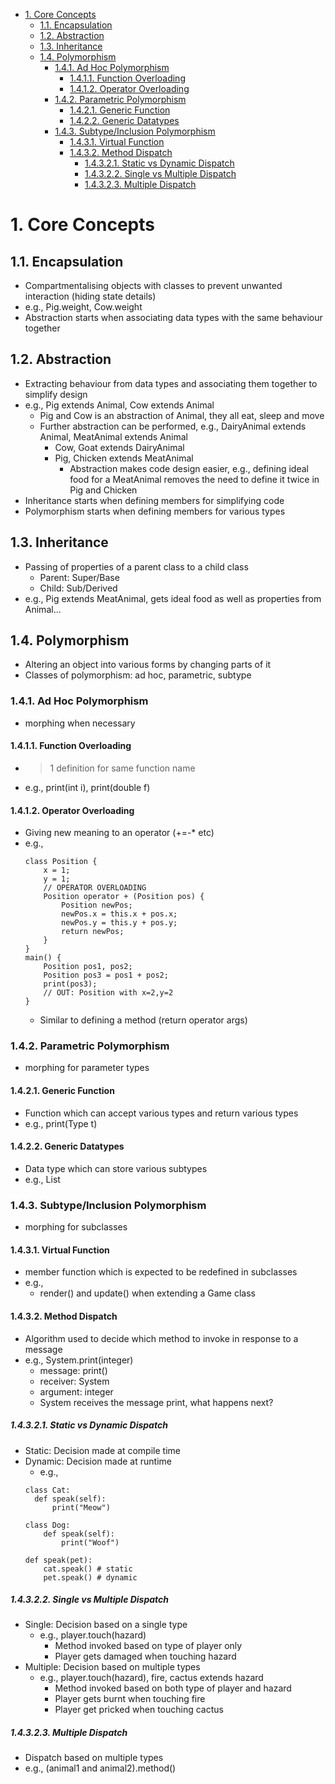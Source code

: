 
- [1. Core Concepts](#1-core-concepts)
  - [1.1. Encapsulation](#11-encapsulation)
  - [1.2. Abstraction](#12-abstraction)
  - [1.3. Inheritance](#13-inheritance)
  - [1.4. Polymorphism](#14-polymorphism)
    - [1.4.1. Ad Hoc Polymorphism](#141-ad-hoc-polymorphism)
      - [1.4.1.1. Function Overloading](#1411-function-overloading)
      - [1.4.1.2. Operator Overloading](#1412-operator-overloading)
    - [1.4.2. Parametric Polymorphism](#142-parametric-polymorphism)
      - [1.4.2.1. Generic Function](#1421-generic-function)
      - [1.4.2.2. Generic Datatypes](#1422-generic-datatypes)
    - [1.4.3. Subtype/Inclusion Polymorphism](#143-subtypeinclusion-polymorphism)
      - [1.4.3.1. Virtual Function](#1431-virtual-function)
      - [1.4.3.2. Method Dispatch](#1432-method-dispatch)
        - [1.4.3.2.1. Static vs Dynamic Dispatch](#14321-static-vs-dynamic-dispatch)
        - [1.4.3.2.2. Single vs Multiple Dispatch](#14322-single-vs-multiple-dispatch)
        - [1.4.3.2.3. Multiple Dispatch](#14323-multiple-dispatch)

# 1. Core Concepts
## 1.1. Encapsulation
- Compartmentalising objects with classes to prevent unwanted interaction (hiding state details)
- e.g., Pig.weight, Cow.weight
- Abstraction starts when associating data types with the same behaviour together 

## 1.2. Abstraction
- Extracting behaviour from data types and associating them together to simplify design  
- e.g., Pig extends Animal, Cow extends Animal
  - Pig and Cow is an abstraction of Animal, they all eat, sleep and move
  - Further abstraction can be performed, e.g., DairyAnimal extends Animal, MeatAnimal extends Animal
    - Cow, Goat extends DairyAnimal
    - Pig, Chicken extends MeatAnimal
      - Abstraction makes code design easier, e.g., defining ideal food for a MeatAnimal removes the need to define it twice in Pig and Chicken 
- Inheritance starts when defining members for simplifying code
- Polymorphism starts when defining members for various types

## 1.3. Inheritance
- Passing of properties of a parent class to a child class
  - Parent: Super/Base
  - Child: Sub/Derived
- e.g., Pig extends MeatAnimal, gets ideal food as well as properties from Animal...

## 1.4. Polymorphism
- Altering an object into various forms by changing parts of it
- Classes of polymorphism: ad hoc, parametric, subtype

### 1.4.1. Ad Hoc Polymorphism
- morphing when necessary
#### 1.4.1.1. Function Overloading
- >1 definition for same function name
- e.g., print(int i), print(double f)
#### 1.4.1.2. Operator Overloading
- Giving new meaning to an operator (+=-* etc) 
- e.g.,
  ```
  class Position {
      x = 1;
      y = 1;
      // OPERATOR OVERLOADING
      Position operator + (Position pos) {
          Position newPos;
          newPos.x = this.x + pos.x;
          newPos.y = this.y + pos.y;
          return newPos;
      }
  }
  main() {
      Position pos1, pos2;
      Position pos3 = pos1 + pos2;
      print(pos3);
      // OUT: Position with x=2,y=2
  }
  ```
  - Similar to defining a method (return operator args)

### 1.4.2. Parametric Polymorphism
- morphing for parameter types
#### 1.4.2.1. Generic Function
- Function which can accept various types and return various types
- e.g., print(Type t)
#### 1.4.2.2. Generic Datatypes
- Data type which can store various subtypes
- e.g., List<Type t>

### 1.4.3. Subtype/Inclusion Polymorphism
- morphing for subclasses
#### 1.4.3.1. Virtual Function
- member function which is expected to be redefined in subclasses
- e.g., 
  - render() and update() when extending a Game class
#### 1.4.3.2. Method Dispatch
- Algorithm used to decide which method to invoke in response to a message
- e.g., System.print(integer)
  - message: print()
  - receiver: System
  - argument: integer
  - System receives the message print, what happens next?
##### 1.4.3.2.1. Static vs Dynamic Dispatch
- Static: Decision made at compile time
- Dynamic: Decision made at runtime
  - e.g., 
  ```
  class Cat:
    def speak(self):
        print("Meow")

  class Dog:
      def speak(self):
          print("Woof")

  def speak(pet):
      cat.speak() # static
      pet.speak() # dynamic

  ```
##### 1.4.3.2.2. Single vs Multiple Dispatch
- Single: Decision based on a single type
  - e.g., player.touch(hazard)
    - Method invoked based on type of player only
    - Player gets damaged when touching hazard 
- Multiple: Decision based on multiple types
  - e.g., player.touch(hazard), fire, cactus extends hazard
    - Method invoked based on both type of player and hazard
    - Player gets burnt when touching fire
    - Player get pricked when touching cactus
##### 1.4.3.2.3. Multiple Dispatch
- Dispatch based on multiple types
- e.g., (animal1 and animal2).method()
